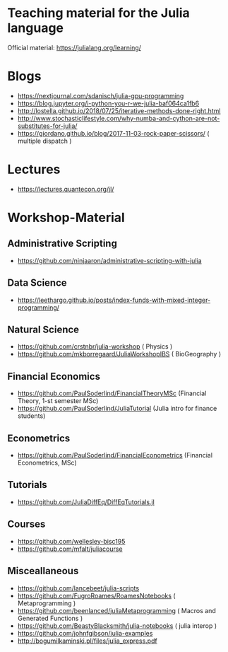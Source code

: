 # Teaching material for the Julia language

Official material: https://julialang.org/learning/

# Blogs

- https://nextjournal.com/sdanisch/julia-gpu-programming
- https://blog.jupyter.org/i-python-you-r-we-julia-baf064ca1fb6
- http://lostella.github.io/2018/07/25/iterative-methods-done-right.html
- http://www.stochasticlifestyle.com/why-numba-and-cython-are-not-substitutes-for-julia/
- https://giordano.github.io/blog/2017-11-03-rock-paper-scissors/ ( multiple dispatch )

# Lectures

- https://lectures.quantecon.org/jl/

# Workshop-Material

## Administrative Scripting

- https://github.com/ninjaaron/administrative-scripting-with-julia

## Data Science

- https://leethargo.github.io/posts/index-funds-with-mixed-integer-programming/

## Natural Science

- https://github.com/crstnbr/julia-workshop ( Physics )
- https://github.com/mkborregaard/JuliaWorkshopIBS ( BioGeography )

## Financial Economics

- https://github.com/PaulSoderlind/FinancialTheoryMSc (Financial Theory, 1-st semester MSc)
- https://github.com/PaulSoderlind/JuliaTutorial (Julia intro for finance students)

## Econometrics

- https://github.com/PaulSoderlind/FinancialEconometrics (Financial Econometrics, MSc)

## Tutorials

- https://github.com/JuliaDiffEq/DiffEqTutorials.jl

## Courses

- https://github.com/wellesley-bisc195
- https://github.com/mfalt/juliacourse

## Misceallaneous

- https://github.com/lancebeet/julia-scripts
- https://github.com/FugroRoames/RoamesNotebooks ( Metaprogramming )
- https://github.com/beenlanced/juliaMetaprogramming ( Macros and Generated Functions )
- https://github.com/BeastyBlacksmith/julia-notebooks ( julia interop )
- https://github.com/johnfgibson/julia-examples
- http://bogumilkaminski.pl/files/julia_express.pdf

